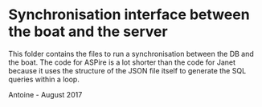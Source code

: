 # Synchronisation interface between the boat and the server

This folder contains the files to run a synchronisation between the DB and the boat.
The code for ASPire is a lot shorter than the code for Janet because it uses the structure 
of the JSON file itself to generate the SQL queries within a loop.

Antoine - August 2017
